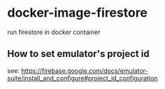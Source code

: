 # docker-image-firestore
run firestore in docker container


## How to set emulator's project id
see: https://firebase.google.com/docs/emulator-suite/install_and_configure#project_id_configuration